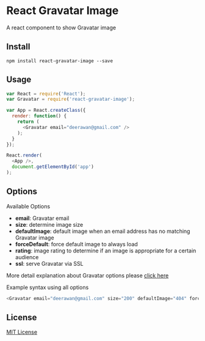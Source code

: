 React Gravatar Image
================================
A react component to show Gravatar image

## Install
```
npm install react-gravatar-image --save
```

## Usage
```javascript
var React = require('React');
var Gravatar = require('react-gravatar-image');

var App = React.createClass({
  render: function() {
    return (
      <Gravatar email="deerawan@gmail.com" />
    );
  }
});

React.render(
  <App />,
  document.getElementById('app')
);
```

## Options

Available Options

- **email**: Gravatar email
- **size**: determine image size
- **defaultImage**: default image when an email address has no matching Gravatar image
- **forceDefault**: force default image to always load
- **rating**: image rating to determine if an image is appropriate for a certain audience
- **ssl**: serve Gravatar via SSL

More detail explanation about Gravatar options please [click here](http://en.gravatar.com/site/implement/images/)

Example syntax using all options

```javascript
<Gravatar email="deerawan@gmail.com" size="200" defaultImage="404" forceDefault="y" rating="pg" ssl="true" />
```

## License
[MIT License](http://opensource.org/licenses/MIT)

